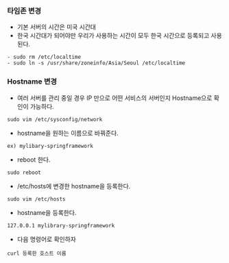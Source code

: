 ### 타임존 변경
- 기본 서버의 시간은 미국 시간대
- 한국 시간대가 되어야만 우리가 사용하는 시간이 모두 한국 시간으로 등록되고 사용된다.
```
- sudo rm /etc/localtime
- sudo ln -s /usr/share/zoneinfo/Asia/Seoul /etc/localtime
```

### Hostname 변경
- 여러 서버를 관리 중일 경우 IP 만으로 어떤 서비스의 서버인지 Hostname으로 확인이 가능하다.
```
sudo vim /etc/sysconfig/network
```
- hostname을 원하는 이름으로 바꿔준다.
```
ex) mylibary-springframework
```
- reboot 한다.
```
sudo reboot
```
- /etc/hosts에 변경한 hostname을 등록한다.
```
sudo vim /etc/hosts
```
- hostname을 등록한다.
```
127.0.0.1 mylibrary-springframework
```
- 다음 명령어로 확인하자
```
curl 등록한 호스트 이름
```


